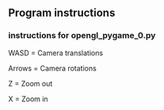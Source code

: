 ## Program instructions
### instructions for opengl_pygame_0.py

WASD = Camera translations

Arrows = Camera rotations

Z = Zoom out

X = Zoom in
